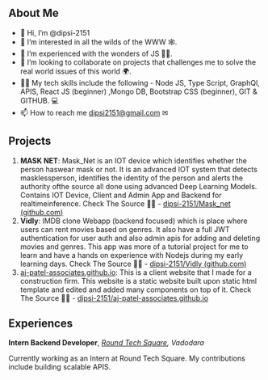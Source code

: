 
## About Me
- 👋 Hi, I’m @dipsi-2151
- 👀 I’m interested in all the wilds of the WWW 🕸. 
- 🌱 I’m experienced with the wonders of JS 👩‍💻.
- 💞️ I’m looking to collaborate on projects that challenges me to solve the real world issues of this world 🌍.
- 🤹‍♀️ My tech skills include the following - Node JS, Type Script, GraphQl, APIS, React JS (beginner) ,Mongo DB, Bootstrap CSS (beginner), GIT & GITHUB. 💻
- 📫 How to reach me dipsi2151@gmail.com ✉

## Projects
1. **MASK NET**:
Mask_Net is an IOT device which identifies whether the person haswear mask or not. It is an advanced IOT system that detects masklessperson, identifies the identity of the person and alerts the authority ofthe source all done using advanced Deep Learning Models.
Contains IOT Device, Client and Admin App and Backend for realtimeinference.
Check The Source 👨‍💻 -
[dipsi-2151/Mask_net (github.com)](https://github.com/dipsi-2151/Mask_net)
2. **Vidly**:
IMDB clone Webapp (backend focused) which is place where users can rent movies based on genres. It also have a full JWT authentication for user auth and also admin apis for adding and deleting movies and genres. This app was more of a tutorial project for me to learn and have a hands on experience with Nodejs during my early learning days. 
Check The Source 👨‍💻 -
[dipsi-2151/Vidly (github.com)](https://github.com/dipsi-2151/Vidly)
3. [aj-patel-associates.github.io](https://github.com/dipsi-2151/aj-patel-associates.github.io):
This is a client website that I made for a construction firm. This website is a static website built upon static html template and edited and added many components on top of it.
Check The Source 👨‍💻 -
[dipsi-2151/aj-patel-associates.github.io](https://github.com/dipsi-2151/aj-patel-associates.github.io)
## Experiences
**Intern Backend Developer**, 
*[Round Tech Square](https://www.roundtechsquare.com/), Vadodara*

Currently working as an Intern at Round Tech Square. My contributions include building scalable APIS.
